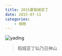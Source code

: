 ```yaml
---
title: 2015夏稻城亚丁
date: 2015-07-11
categories:
    - 相冊
---
```


![yading](http://i.imgur.com/jtmdfPZ.jpg)

> 稻城亚丁仙乃日神山
